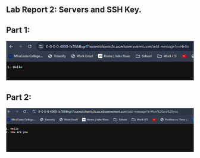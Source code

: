 ## Lab Report 2: Servers and SSH Key.

## Part 1:
![Alt text](images/ex1.png "Example 1")

## Part 2:
![Alt text](images/ex2.png "Example 2")
